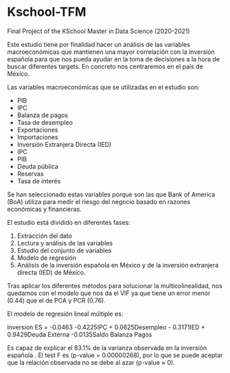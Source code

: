 # Kschool-TFM
Final Project of the KSchool Master in Data Science (2020-2021)


Este estudio tiene por finalidad hacer un análisis de las variables macroeconómicas que mantienen una mayor correlación con la inversión española para que nos pueda ayudar en la toma de decisiones a la hora de buscar diferentes targets. En concreto nos centraremos en el país de México.

Las variables macroeconómicas que se utilizadas en el estudio son:
- PIB
- IPC
- Balanza de pagos
- Tasa de desempleo
- Exportaciones
- Importaciones
- Inversión Extranjera Directa (IED)
- IPC
- PIB
- Deuda pública
- Reservas
- Tasa de interés

Se han seleccionado estas variables porque son las que Bank of America (BoA) utiliza para medir el riesgo del negocio basado en razones económicas y financieras.

El estudio está dividido en diferentes fases:
1. Extracción del dato
2. Lectura y análisis de las variables
3. Estudio del conjunto de variables
4. Modelo de regresión
5. Análisis de la inversión española en México y de la inversión extranjera directa (IED) de México.


Tras aplicar los diferentes métodos para solucionar la multicolinealidad, nos quedamos con el modelo que nos da el VIF ya que tiene un error menor (0.44) que el de PCA y PCR (0.76).

El modelo de regresión lineal múltiple es:

Inversion ES = -0.0463 -0.4225IPC + 0.0625Desempleo - 0.3171IED + 0.9429Deuda Externa -0.0135Saldo Balanza Pagos

Es capaz de explicar el 83.1% de la varianza observada en la inversión española . El test F es (p-value = 0.00000268), por lo que se puede aceptar que  la relación observada no se debe al azar (p-value ≈ 0).
